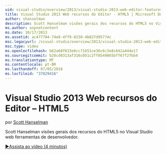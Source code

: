 ```yaml
---
uid: visual-studio/overview/2013/visual-studio-2013-web-editor-features-html5
title: Visual Studio 2013 Web recursos do Editor - HTML5 | Microsoft Docs
author: shanselman
description: Scott Hanselman visões gerais dos recursos do HTML5 no Visual Studio web ferramentas de desenvolvedor.
ms.author: aspnetcontent
ms.date: 10/17/2013
ms.assetid: ac477784-74e8-4ff9-8150-4b827d95774c
msc.legacyurl: /visual-studio/overview/2013/visual-studio-2013-web-editor-features-html5
msc.type: video
ms.openlocfilehash: b62a68f633e6cc71651ce36c6c3e8c642a444e17
ms.sourcegitcommit: b28cd0313af316c051c2ff8549865bff67f2fbb4
ms.translationtype: MT
ms.contentlocale: pt-BR
ms.lasthandoff: 07/05/2018
ms.locfileid: "37829416"
---
```

<a name="visual-studio-2013-web-editor-features---html5"></a>Visual Studio 2013 Web recursos do Editor – HTML5
====================
por [Scott Hanselman](https://github.com/shanselman)

Scott Hanselman visões gerais dos recursos do HTML5 no Visual Studio web ferramentas de desenvolvedor.

[&#9654;Assista ao vídeo (4 minutos)](https://channel9.msdn.com/Blogs/ASP-NET-Site-Videos/visual-studio-2013-web-editor-features-html5)
